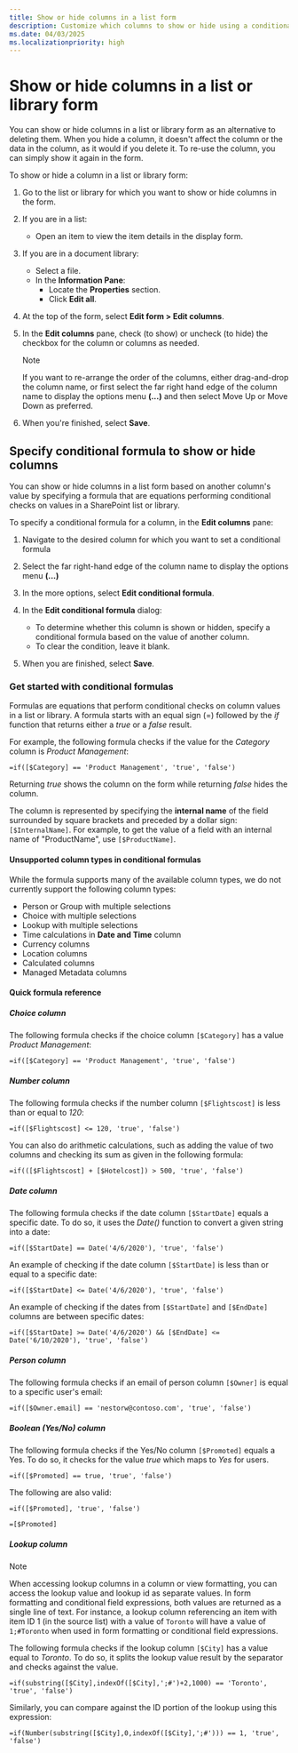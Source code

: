 ```yaml
---
title: Show or hide columns in a list form
description: Customize which columns to show or hide using a conditional formula in the list form by constructing a simple formula that are equations performing conditional checks on values in a SharePoint list or library.
ms.date: 04/03/2025
ms.localizationpriority: high
---
```


# Show or hide columns in a list or library form

You can show or hide columns in a list or library form as an alternative to deleting them. When you hide a column, it doesn't affect the column or the data in the column, as it would if you delete it. To re-use the column, you can simply show it again in the form.

To show or hide a column in a list or library form:

1. Go to the list or library for which you want to show or hide columns in the form.
1. If you are in a list:

    - Open an item to view the item details in the display form.

1. If you are in a document library:

    - Select a file.
    - In the **Information Pane**:
        - Locate the **Properties** section.
        - Click **Edit all**.

1. At the top of the form, select **Edit form > Edit columns**.
1. In the **Edit columns** pane, check (to show) or uncheck (to hide) the checkbox for the column or columns as needed.

    > [!NOTE]
    > If you want to re-arrange the order of the columns, either drag-and-drop the column name, or first select the far right hand edge of the column name to display the options menu **(...)** and then select Move Up or Move Down as preferred.

1. When you're finished, select **Save**.

## Specify conditional formula to show or hide columns

You can show or hide columns in a list form based on another column's value by specifying a formula that are equations performing conditional checks on values in a SharePoint list or library.

To specify a conditional formula for a column, in the **Edit columns** pane:

1. Navigate to the desired column for which you want to set a conditional formula
1. Select the far right-hand edge of the column name to display the options menu **(...)**
1. In the more options, select **Edit conditional formula**.
1. In the **Edit conditional formula** dialog:
    - To determine whether this column is shown or hidden, specify a conditional formula based on the value of another column.
    - To clear the condition, leave it blank.

1. When you are finished, select **Save**.

### Get started with conditional formulas

Formulas are equations that perform conditional checks on column values in a list or library. A formula starts with an equal sign (=) followed by the _if_ function that returns either a _true_ or a _false_ result.

For example, the following formula checks if the value for the *Category* column is *Product Management*:

```
=if([$Category] == 'Product Management', 'true', 'false')
```

Returning _true_ shows the column on the form while returning _false_ hides the column.

The column is represented by specifying the **internal name** of the field surrounded by square brackets and preceded by a dollar sign: `[$InternalName]`. For example, to get the value of a field with an internal name of "ProductName", use `[$ProductName]`.

#### Unsupported column types in conditional formulas

While the formula supports many of the available column types, we do not currently support the following column types:

- Person or Group with multiple selections
- Choice with multiple selections
- Lookup with multiple selections
- Time calculations in **Date and Time** column
- Currency columns
- Location columns
- Calculated columns
- Managed Metadata columns

#### Quick formula reference

##### Choice column

The following formula checks if the choice column `[$Category]` has a value *Product Management*:

```
=if([$Category] == 'Product Management', 'true', 'false')
```

##### Number column

The following formula checks if the number column `[$Flightscost]` is less than or equal to *120*:

```
=if([$Flightscost] <= 120, 'true', 'false')
```

You can also do arithmetic calculations, such as adding the value of two columns and checking its sum as given in the following formula:

```
=if(([$Flightscost] + [$Hotelcost]) > 500, 'true', 'false')
```

##### Date column

The following formula checks if the date column `[$StartDate]` equals a specific date. To do so, it uses the *Date()* function to convert a given string into a date:

```
=if([$StartDate] == Date('4/6/2020'), 'true', 'false')
```

An example of checking if the date column `[$StartDate]` is less than or equal to a specific date:

```
=if([$StartDate] <= Date('4/6/2020'), 'true', 'false')
```

An example of checking if the dates from `[$StartDate]` and `[$EndDate]` columns are between specific dates:

```
=if([$StartDate] >= Date('4/6/2020') && [$EndDate] <= Date('6/10/2020'), 'true', 'false')
```

##### Person column

The following formula checks if an email of person column `[$Owner]` is equal to a specific user's email:

```
=if([$Owner.email] == 'nestorw@contoso.com', 'true', 'false')
```

##### Boolean (Yes/No) column

The following formula checks if the Yes/No column `[$Promoted]` equals a Yes. To do so, it checks for the value _true_ which maps to _Yes_ for users.

```
=if([$Promoted] == true, 'true', 'false')
```

The following are also valid:

```
=if([$Promoted], 'true', 'false')
```

```
=[$Promoted]
```

##### Lookup column

> [!NOTE]
> When accessing lookup columns in a column or view formatting, you can access the lookup value and lookup id as separate values. In form formatting and conditional field expressions, both values are returned as a single line of text. For instance, a lookup column referencing an item with item ID 1 (in the source list) with a value of `Toronto` will have a value of `1;#Toronto` when used in form formatting or conditional field expressions.

The following formula checks if the lookup column `[$City]` has a value equal to *Toronto*. To do so, it splits the lookup value result by the separator and checks against the value.

```
=if(substring([$City],indexOf([$City],';#')+2,1000) == 'Toronto', 'true', 'false')
```

Similarly, you can compare against the ID portion of the lookup using this expression:

```
=if(Number(substring([$City],0,indexOf([$City],';#'))) == 1, 'true', 'false')
```
